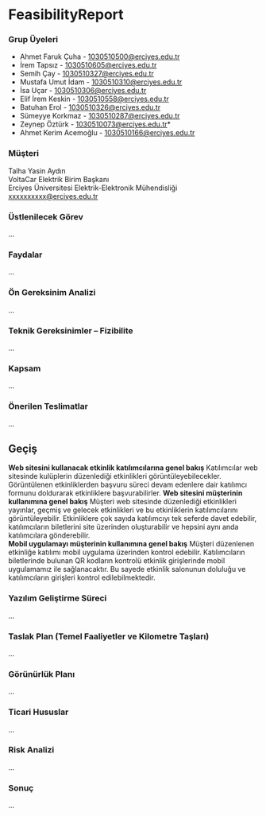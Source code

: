 # FeasibilityReport
### Grup Üyeleri
- Ahmet Faruk Çuha - 1030510500@erciyes.edu.tr
- İrem Tapsız - 1030510605@erciyes.edu.tr
- Semih Çay - 1030510327@erciyes.edu.tr
- Mustafa Umut İdam  - 1030510310@erciyes.edu.tr
- İsa Uçar - 1030510306@erciyes.edu.tr
- Elif İrem Keskin - 1030510558@erciyes.edu.tr
- Batuhan Erol - 1030510326@erciyes.edu.tr
- Sümeyye Korkmaz - 1030510287@erciyes.edu.tr
- Zeynep Öztürk - 1030510073@erciyes.edu.tr*
- Ahmet Kerim Acemoğlu - 1030510166@erciyes.edu.tr

### Müşteri
Talha Yasin Aydın <br>
VoltaCar Elektrik Birim Başkanı <br>
Erciyes Üniversitesi Elektrik-Elektronik Mühendisliği <br>
xxxxxxxxxx@erciyes.edu.tr

### Üstlenilecek Görev
...

### Faydalar
...

### Ön Gereksinim Analizi
...

### Teknik Gereksinimler – Fizibilite
...

### Kapsam
...

### Önerilen Teslimatlar
...

## Geçiş
**Web sitesini kullanacak etkinlik katılımcılarına genel bakış**
Katılımcılar web sitesinde kulüplerin düzenlediği etkinlikleri görüntüleyebilecekler. Görüntülenen etkinliklerden başvuru süreci devam edenlere dair katılımcı formunu doldurarak etkinliklere başvurabilirler. 
**Web sitesini müşterinin kullanımına genel bakış**
Müşteri web sitesinde düzenlediği etkinlikleri yayınlar, geçmiş ve gelecek etkinlikleri ve bu etkinliklerin katılımcılarını görüntüleyebilir. Etkinliklere çok sayıda katılımcıyı tek seferde davet edebilir, katılımcıların biletlerini site üzerinden oluşturabilir ve hepsini aynı anda katılımcılara gönderebilir.  
**Mobil uygulamayı müşterinin kullanımına genel bakış**
Müşteri düzenlenen etkinliğe katılımı mobil uygulama üzerinden kontrol edebilir. Katılımcıların biletlerinde bulunan QR kodların kontrolü etkinlik girişlerinde mobil uygulamamız ile sağlanacaktır. Bu sayede etkinlik salonunun doluluğu ve katılımcıların girişleri kontrol edilebilmektedir.

### Yazılım Geliştirme Süreci
...

### Taslak Plan (Temel Faaliyetler ve Kilometre Taşları)
...

### Görünürlük Planı
...

### Ticari Hususlar
...

### Risk Analizi
...

### Sonuç
...
